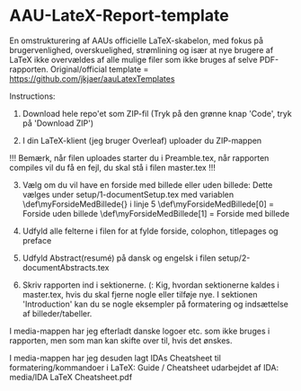 # AAU-LateX-Report-template
En omstrukturering af AAUs officielle LaTeX-skabelon, med fokus på brugervenlighed, overskuelighed, strømlining og især at nye brugere af LaTeX ikke overvældes af alle mulige filer som ikke bruges af selve PDF-rapporten.
Original/official template = https://github.com/jkjaer/aauLatexTemplates

Instructions:
1. Download hele repo'et som ZIP-fil (Tryk på den grønne knap 'Code', tryk på 'Download ZIP')

2. I din LaTeX-klient (jeg bruger Overleaf) uploader du ZIP-mappen

!!! Bemærk, når filen uploades starter du i Preamble.tex, når rapporten compiles vil du få en fejl, du skal stå i filen master.tex !!!

3. Vælg om du vil have en forside med billede eller uden billede:
Dette vælges under setup/1-documentSetup.tex med variablen \def\myForsideMedBillede{} i linje 5
\def\myForsideMedBillede[0] = Forside uden billede
\def\myForsideMedBillede[1] = Forside med billede

4. Udfyld alle felterne i filen for at fylde forside, colophon, titlepages og preface

5. Udfyld Abstract(resumé) på dansk og engelsk i filen setup/2-documentAbstracts.tex

6. Skriv rapporten ind i sektionerne. (:
Kig, hvordan sektionerne kaldes i master.tex, hvis du skal fjerne nogle eller tilføje nye.
I sektionen 'Introduction' kan du se nogle eksempler på formatering og indsættelse af billeder/tabeller.

I media-mappen har jeg efterladt danske logoer etc. som ikke bruges i rapporten, men som man kan skifte over til, hvis det ønskes.

I media-mappen har jeg desuden lagt IDAs Cheatsheet til formatering/kommandoer i LaTeX:
Guide / Cheatsheet udarbejdet af IDA: media/IDA LaTeX Cheatsheet.pdf
